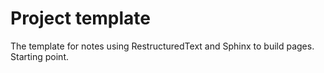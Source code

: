 # Project template

The template for notes using RestructuredText and Sphinx to build pages. Starting point.